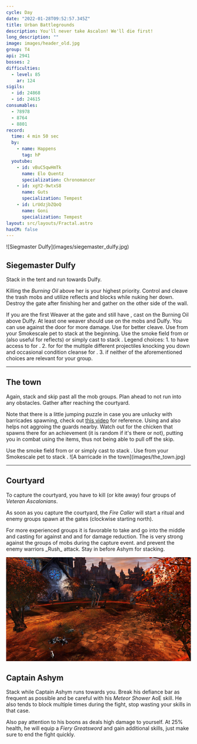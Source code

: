 ```yaml
---
cycle: Day
date: "2022-01-28T09:52:57.345Z"
title: Urban Battlegrounds
description: You'll never take Ascalon! We'll die first!
long_description: ""
image: images/header_old.jpg
group: T4
api: 2941
bosses: 2
difficulties:
  - level: 85
    ar: 124
sigils:
  - id: 24868
  - id: 24615
consumables:
  - 78978
  - 8764
  - 8801
record:
  time: 4 min 50 sec
  by:
    - name: Happens
      tag: hP
  youtube:
    - id: vBuC5qwHmTk
      name: Elo Quentz
      specialization: Chronomancer
    - id: xgY2-9wtxS8
      name: Guts
      specialization: Tempest
    - id: LrUdzjbZQoQ
      name: Goni
      specialization: Tempest
layout: src/layouts/Fractal.astro
hasCM: false
---
```


<Grid>
<GridItem sm="6">
![Siegmaster Dulfy](images/siegemaster_dulfy.jpg)
</GridItem>

<GridItem sm="6">

## Siegemaster Dulfy

Stack <Effect name="Stealth"/> in the tent and run towards Dulfy.

Killing the _Burning Oil_ above her is your highest priority. Control and cleave the trash mobs and utilize reflects and blocks while nuking her down. Destroy the gate after finishing her and gather on the other side of the wall.
</GridItem>

<GridItem sm="12">
<Tabs>
<Tab specialization="Elementalist">
If you are the first Weaver at the gate and still have <Effect name="Stealth"/>, cast <Skill id="5501"/> on the Burning Oil above Dulfy. At least one weaver should use <Skill id="5738"/> on the mobs and Dulfy. You can use <Skill id="5697"/> against the door for more damage. Use <Skill id="22572"/> for better cleave.
</Tab>

<Tab specialization="ranger">
Use <Skill id="31568"/> from your Smokescale pet to stack <Effect name="Stealth"/> at the beginning.
</Tab>

<Tab specialization="thief">
Use the smoke field from <Skill id="13113"/> or <Skill name="Smoke Screen" profession="thief"/> (also useful for reflects) or simply cast <Skill id="13117"/> to stack <Effect name="Stealth"/>.
</Tab>

<Tab specialization="Renegade">
Legend choices:
1. <Skill name="Legendary Dwarf Stance"/> to have access to <Skill name="Inspiring Reinforcement"/> for <Boon name="Stability"/>.
2. <Skill name="Legendary Centaur Stance"/> for <Skill name="Protective Solace"/> for the multiple different projectiles knocking you down and occasional condition cleanse for <Condition name="Burning"/>.
3. <Skill name="Legendary Assassin Stance"/> if neither of the aforementioned choices are relevant for your group.
</Tab>
</Tabs>

</GridItem>
</Grid>

---

## The town

<Grid>
<GridItem sm="6">
Again, stack <Effect name="Stealth"/> and skip past all the mob groups. Plan ahead to not run into any obstacles. Gather after reaching the courtyard.

Note that there is a little jumping puzzle in case you are unlucky with barricades spawning, check out [this video](https://www.youtube.com/watch?v=d5uTRJ9iyEY) for reference. Using <Item id="8764"/> and <Item id="8801"/> also helps not aggroing the guards nearby. Watch out for the chicken that spawns there for an achievement (it is random if it's there or not), putting you in combat using the items, thus not being able to pull off the skip.

<Tabs>
<Tab specialization="thief">
Use the smoke field from <Skill id="13113"/> or <Skill id="13065"/> or simply cast <Skill id="13117"/> to stack <Effect name="Stealth"/>.
</Tab>

<Tab specialization="ranger">
Use <Skill id="31568"/> from your Smokescale pet to stack <Effect name="Stealth"/>.
</Tab>
</Tabs>

</GridItem>

<GridItem sm="6">
![A barricade in the town](images/the_town.jpg)
</GridItem>
</Grid>

---

<Grid>

<GridItem sm="6">

## Courtyard

To capture the courtyard, you have to kill (or kite away) four groups of _Veteran Ascalonians_.

As soon as you capture the courtyard, the _Fire Caller_ will start a ritual and enemy groups spawn at the gates (clockwise starting north).

</GridItem>

<GridItem sm="6">
<Tabs>
<Tab specialization="Renegade">
For more experienced groups it is favorable to take <Skill name="Legendary Dwarf Stance"/> and go into the middle and casting <Skill name="Inspiring reinforcement"/> for <Boon name="Stability"/> against <Control name="Knockback"/> and <Control name="Daze"/> and <Skill name="Rite of the Great Dwarf"/> for damage reduction.
</Tab>

<Tab specialization="Elementalist">
The <Skill id="5738"/> is very strong against the groups of mobs during the capture event. <Skill id="5671"/> and <Skill id="5683"/> prevent the enemy warriors _Rush_ attack. Stay in <Skill id="5492"/> before Ashym for <Boon name="Might"/> stacking.
</Tab>
</Tabs>
</GridItem>
</Grid>

![Courtyard](images/the_courtyard.jpg)

## Captain Ashym

Stack <Boon name="Might"/> while Captain Ashym runs towards you. Break his defiance bar as frequent as possible and be careful with his _Meteor Shower_ AoE skill. He also tends to block multiple times during the fight, stop wasting your skills in that case.

Also pay attention to his boons as <Boon name="Resolution"/> deals high damage to yourself. At 25% health, he will equip a _Fiery Greatsword_ and gain additional skills, just make sure to end the fight quickly.
